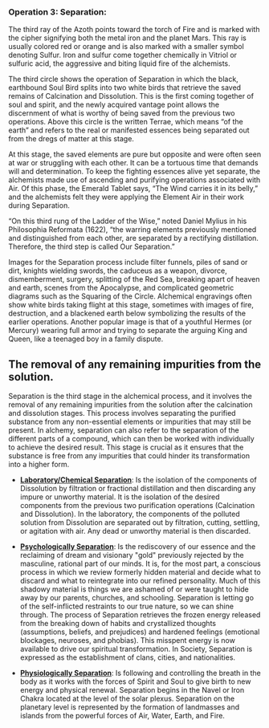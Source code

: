 ### Operation 3: **Separation**:
The third ray of the Azoth points toward the torch of Fire and is marked with the cipher signifying both the metal iron and the planet Mars. This ray is usually colored red or orange and is also marked with a smaller symbol denoting Sulfur. Iron and sulfur come together chemically in Vitriol or sulfuric acid, the aggressive and biting liquid fire of the alchemists.

 

The third circle shows the operation of Separation in which the black, earthbound Soul Bird splits into two white birds that retrieve the saved remains of Calcination and Dissolution. This is the first coming together of soul and spirit, and the newly acquired vantage point allows the discernment of what is worthy of being saved from the previous two operations. Above this circle is the written Terrae, which means “of the earth” and refers to the real or manifested essences being separated out from the dregs of matter at this stage. 

 

At this stage, the saved elements are pure but opposite and were often seen at war or struggling with each other. It can be a tortuous time that demands will and determination. To keep the fighting essences alive yet separate, the alchemists made use of ascending and purifying operations associated with Air. Of this phase, the Emerald Tablet says, “The Wind carries it in its belly,” and the alchemists felt they were applying the Element Air in their work during Separation. 

 

“On this third rung of the Ladder of the Wise,” noted Daniel Mylius in his Philosophia Reformata (1622), “the warring elements previously mentioned and distinguished from each other, are separated by a rectifying distillation. Therefore, the third step is called Our Separation.” 

 

Images for the Separation process include filter funnels, piles of sand or dirt, knights wielding swords, the caduceus as a weapon, divorce, dismemberment, surgery, splitting of the Red Sea, breaking apart of heaven and earth, scenes from the Apocalypse, and complicated geometric diagrams such as the Squaring of the Circle. Alchemical engravings often show white birds taking flight at this stage, sometimes with images of fire, destruction, and a blackened earth below symbolizing the results of the earlier operations. Another popular image is that of a youthful Hermes (or Mercury) wearing full armor and trying to separate the arguing King and Queen, like a teenaged boy in a family dispute. 

## The removal of any remaining impurities from the solution.

Separation is the third stage in the alchemical process, and it involves the removal of any remaining impurities from the solution after the calcination and dissolution stages. This process involves separating the purified substance from any non-essential elements or impurities that may still be present. In alchemy, separation can also refer to the separation of the different parts of a compound, which can then be worked with individually to achieve the desired result. This stage is crucial as it ensures that the substance is free from any impurities that could hinder its transformation into a higher form.
 
 
- <ins>**Laboratory/Chemical Separation**</ins>: Is the isolation of the components of Dissolution by filtration or fractional distillation and then discarding any impure or unworthy material. It is the isolation of the desired components from the previous two purification operations (Calcination and Dissolution). In the laboratory, the components of the polluted solution from Dissolution are separated out by filtration, cutting, settling, or agitation with air. Any dead or unworthy material is then discarded. 


- <ins>**Psychologically Separation**</ins>: Is the rediscovery of our essence and the reclaiming of dream and visionary "gold" previously rejected by the masculine, rational part of our minds. It is, for the most part, a conscious process in which we review formerly hidden material and decide what to discard and what to reintegrate into our refined personality. Much of this shadowy material is things we are ashamed of or were taught to hide away by our parents, churches, and schooling. Separation is letting go of the self-inflicted restraints to our true nature, so we can shine through. The process of Separation retrieves the frozen energy released from the breaking down of habits and crystallized thoughts (assumptions, beliefs, and prejudices) and hardened feelings (emotional blockages, neuroses, and phobias). This misspent energy is now available to drive our spiritual transformation. In Society, Separation is expressed as the establishment of clans, cities, and nationalities. 


- <ins>**Physiologically Separation**</ins>: Is following and controlling the breath in the body as it works with the forces of Spirit and Soul to give birth to new energy and physical renewal. Separation begins in the Navel or Iron Chakra located at the level of the solar plexus. Separation on the planetary level is represented by the formation of landmasses and islands from the powerful forces of Air, Water, Earth, and Fire.

